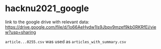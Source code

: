 # hacknu2021_google

link to the google drive with relevant data: https://drive.google.com/file/d/1o66AeHydw1Is9Jbpv9mzef9kb0RKRfEi/view?usp=sharing

`article...0255.csv` was used as `articles_with_summary.csv`
